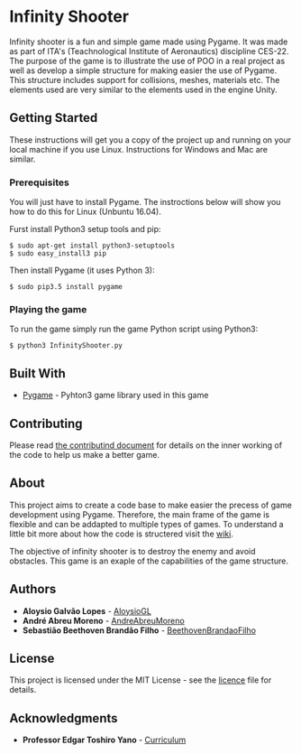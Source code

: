 # Infinity Shooter

Infinity shooter is a fun and simple game made using Pygame. It was made as part of ITA's (Teachnological Institute of Aeronautics) discipline CES-22. The purpose of the game is to illustrate the use of POO in a real project as well as develop a simple structure for making easier the use of Pygame. This structure includes support for collisions, meshes, materials etc. The elements used are very similar to the elements used in the engine Unity.

## Getting Started

These instructions will get you a copy of the project up and running on your local machine if you use Linux. Instructions for Windows and Mac are similar.

### Prerequisites

You will just have to install Pygame. The instroctions below will show you how to do this for Linux (Unbuntu 16.04).

Furst install Python3 setup tools and pip:

```
$ sudo apt-get install python3-setuptools
$ sudo easy_install3 pip
```

Then install Pygame (it uses Python 3):

```
$ sudo pip3.5 install pygame
```

### Playing the game

To run the game simply run the game Python script using Python3:

```
$ python3 InfinityShooter.py
```

## Built With

* [Pygame](https://www.pygame.org/) - Pyhton3 game library used in this game

## Contributing

Please read [the contributind document](docs/CONTRIBUTING.md) for details on the inner working of the code to help us make a better game.

## About

This project aims to create a code base to make easier the precess of game development using Pygame. Therefore, the main frame of the game is flexible and can be addapted to multiple types of games.
To understand a little bit more about how the code is structered visit the [wiki]().

The objective of infinity shooter is to destroy the enemy and avoid obstacles. This game is an exaple of the capabilities of the game structure.

## Authors

* **Aloysio Galvão Lopes** - [AloysioGL](https://github.com/aloysiogl)
* **André Abreu Moreno** - [AndreAbreuMoreno](https://github.com/AndreAbreuMoreno)
* **Sebastião Beethoven Brandão Filho** - [BeethovenBrandaoFilho](https://github.com/beethovenbrandaofilho)

## License

This project is licensed under the MIT License - see the [licence](docs/LICENCE.md) file for details.

## Acknowledgments

* **Professor Edgar Toshiro Yano** - [Curriculum](http://buscatextual.cnpq.br/buscatextual/visualizacv.do?id=K4798593T1&idiomaExibicao=2)




